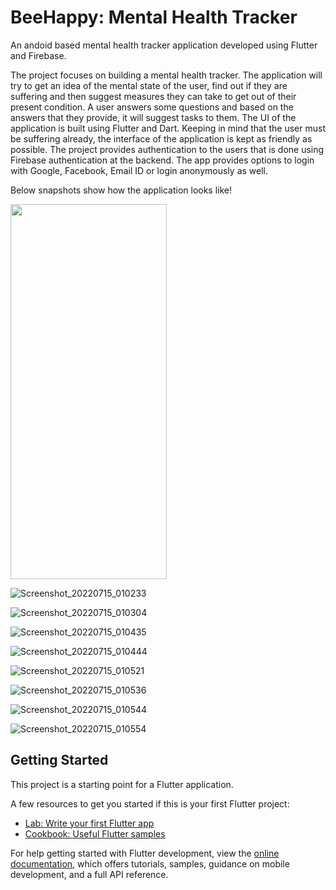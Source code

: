# BeeHappy: Mental Health Tracker

An andoid based mental health tracker application developed using Flutter and Firebase.

The project focuses on building a mental health tracker. The application will try to get an idea of the mental state of the user, find out if they are suffering and then suggest measures they can take to get out of their present condition. A user answers some questions and based on the answers that they provide, it will suggest tasks to
them. The UI of the application is built using Flutter and Dart. Keeping in mind that the user must be suffering already, the interface of the application is kept as friendly as possible. The project provides authentication to the users that is done using Firebase authentication at the backend. The app provides options to login with Google, Facebook, Email ID or login anonymously as well. 

Below snapshots show how the application looks like!

<img src="https://user-images.githubusercontent.com/72212740/185929457-6c41c057-e1d4-4ea5-b006-b6310afd44dc.png" width="250" height="600">

![Screenshot_20220715_010233](https://user-images.githubusercontent.com/72212740/185930057-7960163c-1173-4ed3-8c19-277d414fb778.png)

![Screenshot_20220715_010304](https://user-images.githubusercontent.com/72212740/185930112-514384cf-2a50-434c-b78e-0ac009545254.png)

![Screenshot_20220715_010435](https://user-images.githubusercontent.com/72212740/185930140-f4e80f2e-f682-4fce-b42e-cf2674db3ca6.png)

![Screenshot_20220715_010444](https://user-images.githubusercontent.com/72212740/185930188-3960aed4-238e-4cf1-a16a-9f37c70dbb49.png)

![Screenshot_20220715_010521](https://user-images.githubusercontent.com/72212740/185930255-8deb89e4-e497-4a64-a8b0-f4e94171b928.png)

![Screenshot_20220715_010536](https://user-images.githubusercontent.com/72212740/185930314-d6197a95-769f-4f7e-b43d-04d5b2b6040a.png)

![Screenshot_20220715_010544](https://user-images.githubusercontent.com/72212740/185930348-3041f4ac-9c03-4792-a04e-4eb027cc967e.png)

![Screenshot_20220715_010554](https://user-images.githubusercontent.com/72212740/185930411-b974aef2-3fb9-47ba-a2a3-55425b51533d.png)

## Getting Started

This project is a starting point for a Flutter application.

A few resources to get you started if this is your first Flutter project:

- [Lab: Write your first Flutter app](https://docs.flutter.dev/get-started/codelab)
- [Cookbook: Useful Flutter samples](https://docs.flutter.dev/cookbook)

For help getting started with Flutter development, view the
[online documentation](https://docs.flutter.dev/), which offers tutorials,
samples, guidance on mobile development, and a full API reference.
